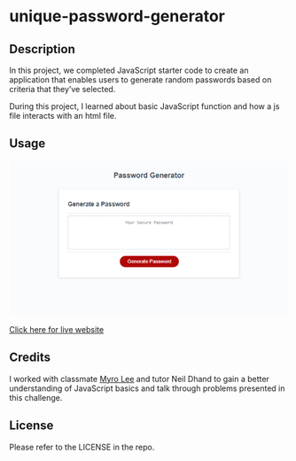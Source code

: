 # unique-password-generator


## Description

In this project, we completed JavaScript starter code to create an application that enables users to generate random passwords based on criteria that they’ve selected.  

During this project, I learned about basic JavaScript function and how a js file interacts with an html file.

## Usage

![alt text](./assets/Screenshot%202023-04-02%20232734.png)

[Click here for live website](https://jjsdunc88.github.io/unique-password-generator/)


## Credits

I worked with classmate [Myro Lee](https://github.com/myrojoylee) and tutor Neil Dhand to gain a better understanding of JavaScript basics and talk through problems presented in this challenge.


## License

Please refer to the LICENSE in the repo.


